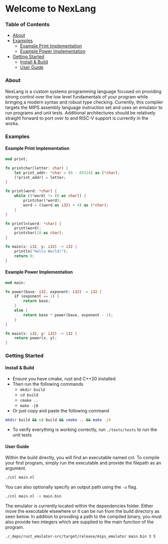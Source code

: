 # Welcome to NexLang

### Table of Contents
- [About](https://github.com/willerf/nex-lang#about)
- [Examples](https://github.com/willerf/nex-lang#examples)
  - [Example Print Implementation](https://github.com/willerf/nex-lang#example-print-implementation)
  - [Example Power Implementation](https://github.com/willerf/nex-lang#example-power-implementation)
- [Getting Started](https://github.com/willerf/nex-lang#getting-started)
  - [Install & Build](https://github.com/willerf/nex-lang#install--build)
  - [User Guide](https://github.com/willerf/nex-lang#user-guide)

### About
NexLang is a custom systems programming language focused on providing strong control over the low level fundamentals of your program while bringing a modern syntax and robust type checking. Currently, this compiler targets the MIPS assembly language instruction set and uses an emulator to run programs and unit tests. Additional architectures should be relatively straight forward to port over to and RISC-V support is currently in the works.

### Examples

#### Example Print Implementation
```rs
mod print;

fn printchar(letter: char) {
    let print_addr: *char = (0 - 65524) as (*char);
    (*print_addr) = letter;
}

fn print(word: *char) {
    while ((*word) != (0 as char)) {
        printchar(*word);
        word = ((word as i32) + 4) as (*char);
    }
}

fn println(word: *char) {
    print(word);
    printchar(10 as char);
}

fn main(x: i32, y: i32) -> i32 {
    println("Hello World!");
    return 0;
}
```
#### Example Power Implementation
```rs
mod main;

fn power(base: i32, exponent: i32) -> i32 {
    if (exponent == 1) {
        return base;
    }
    else {
        return base * power(base, exponent - 1);
    }
}

fn main(x: i32, y: i32) -> i32 {
    return power(x, y);
}
```

### Getting Started

#### Install & Build
- Ensure you have cmake, rust and C++20 installed
- Then run the following commands
  - `mkdir build`
  - `cd build`
  - `cmake ..`
  - `make -j8`
- Or just copy and paste the following command
```bash
mkdir build && cd build && cmake .. && make -j8
```
- To verify everything is working correctly, run `./tests/tests` to run the unit tests

#### User Guide
Within the build directly, you will find an executable named cnl. To compile your first program, simply run the executable and provide the filepath as an argument.
```bash
./cnl main.nl
```
You can also optionally specify an output path using the `-o` flag.
```bash
./cnl main.nl -o main.bin
```
The emulator is currently located within the dependencies folder. Either move the executable elsewhere or it can be run from the build directory as seen below. In addition to providing a path to the compiled binary, you must also provide two integers which are supplied to the main function of the program.
```bash
./_deps/rust_emulator-src/target/release/mips_emulator main.bin 3 5
```
